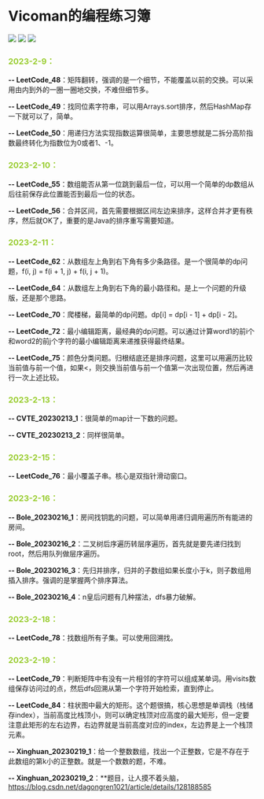 # Vicoman的编程练习簿 

![](https://img.shields.io/badge/lanuage-Java-orange) ![](https://img.shields.io/badge/license-MIT-blue) ![](https://img.shields.io/badge/platform-leetcode-green)

### **<font color=YellowGreen >2023-2-9：</font>**

**-- LeetCode_48**：矩阵翻转，强调的是一个细节，不能覆盖以前的交换。可以采用由内到外的一圈一圈地交换，不难但细节多。

**-- LeetCode_49**：找同位素字符串，可以用Arrays.sort排序，然后HashMap存一下就可以了，简单。

**-- LeetCode_50**：用递归方法实现指数运算很简单，主要思想就是二拆分高阶指数最终转化为指数位为0或者1、-1。

### **<font color=YellowGreen>2023-2-10：</font>**

**-- LeetCode_55**：数组能否从第一位跳到最后一位，可以用一个简单的dp数组从后往前保存此位置能否到最后一位的状态。

**-- LeetCode_56**：合并区间，首先需要根据区间左边来排序，这样合并才更有秩序，然后就OK了，重要的是Java的排序重写需要知道。

### **<font color=YellowGreen>2023-2-11：</font>**

**-- LeetCode_62**：从数组左上角到右下角有多少条路径。是一个很简单的dp问题，f(i, j) = f(i + 1, j) + f(i, j + 1)。

**-- LeetCode_64**：从数组左上角到右下角的最小路径和。是上一个问题的升级版，还是那个思路。

**-- LeetCode_70**：爬楼梯，最简单的dp问题。dp[i] = dp[i - 1] + dp[i - 2]。

**-- LeetCode_72**：最小编辑距离，最经典的dp问题。可以通过计算word1的前i个和word2的前j个字符的最小编辑距离来递推获得最终结果。

**-- LeetCode_75**：颜色分类问题。归根结底还是排序问题，这里可以用遍历比较当前值与前一个值，如果<，则交换当前值与前一个值第一次出现位置，然后再进行一次上述比较。

### **<font color=YellowGreen>2023-2-13：</font>**

**-- CVTE_20230213_1**：很简单的map计一下数的问题。

**-- CVTE_20230213_2**：同样很简单。

### **<font color=YellowGreen>2023-2-15：</font>**

**-- LeetCode_76**：最小覆盖子串。核心是双指针滑动窗口。

### **<font color=YellowGreen>2023-2-16：</font>**

**-- Bole_20230216_1**：房间找钥匙的问题，可以简单用递归调用遍历所有能进的房间。

**-- Bole_20230216_2**：二叉树后序遍历转层序遍历，首先就是要先递归找到root，然后用队列做层序遍历。

**-- Bole_20230216_3**：先归并排序，归并的子数组如果长度小于k，则子数组用插入排序。强调的是掌握两个排序算法。

**-- Bole_20230216_4**：n皇后问题有几种摆法，dfs暴力破解。

### **<font color=YellowGreen>2023-2-18：</font>**

**-- LeetCode_78**：找数组所有子集。可以使用回溯找。

### **<font color=YellowGreen>2023-2-19：</font>**

**-- LeetCode_79**：判断矩阵中有没有一片相邻的字符可以组成某单词。用visits数组保存访问过的点，然后dfs回溯从第一个字符开始检索，直到停止。

**-- LeetCode_84**：柱状图中最大的矩形。这个题很搞，核心思想是单调栈（栈储存index），当前高度比栈顶小，则可以确定栈顶对应高度的最大矩形，但一定要注意此矩形的左右边界，右边界就是当前高度对应的index，左边界是上一个栈顶元素。

**-- Xinghuan_20230219_1**：给一个整数数组，找出一个正整数，它是不存在于此数组的第k小的正整数。就是一个数数的题，不难。

**-- Xinghuan_20230219_2**：**题目，让人摸不着头脑，https://blog.csdn.net/dagongren1021/article/details/128188585